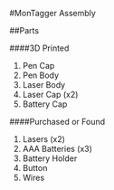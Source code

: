 #MonTagger Assembly

##Parts

####3D Printed
1. Pen Cap
2. Pen Body
3. Laser Body
4. Laser Cap (x2)
5. Battery Cap

####Purchased or Found
1. Lasers (x2)
2. AAA Batteries (x3)
3. Battery Holder
4. Button
5. Wires
